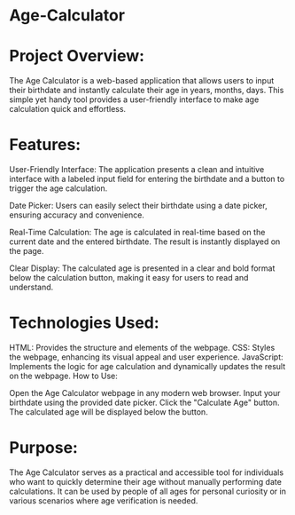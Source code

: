 # Age-Calculator

# Project Overview:
The Age Calculator is a web-based application that allows users to input their birthdate and instantly calculate their age in years, months, days. This simple yet handy tool provides a user-friendly interface to make age calculation quick and effortless.

# Features:

User-Friendly Interface: The application presents a clean and intuitive interface with a labeled input field for entering the birthdate and a button to trigger the age calculation.

Date Picker: Users can easily select their birthdate using a date picker, ensuring accuracy and convenience.

Real-Time Calculation: The age is calculated in real-time based on the current date and the entered birthdate. The result is instantly displayed on the page.

Clear Display: The calculated age is presented in a clear and bold format below the calculation button, making it easy for users to read and understand.

# Technologies Used:

HTML: Provides the structure and elements of the webpage.
CSS: Styles the webpage, enhancing its visual appeal and user experience.
JavaScript: Implements the logic for age calculation and dynamically updates the result on the webpage.
How to Use:

Open the Age Calculator webpage in any modern web browser.
Input your birthdate using the provided date picker.
Click the "Calculate Age" button.
The calculated age will be displayed below the button.
# Purpose:
The Age Calculator serves as a practical and accessible tool for individuals who want to quickly determine their age without manually performing date calculations. It can be used by people of all ages for personal curiosity or in various scenarios where age verification is needed.
